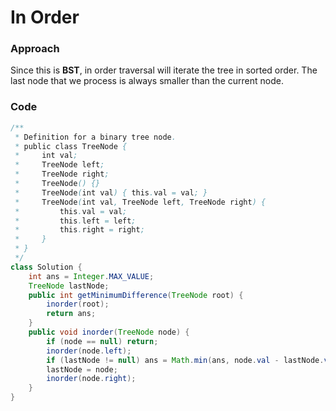# In Order

### Approach

Since this is **BST**, in order traversal will iterate the tree in sorted order. The last node that we process is always smaller than the current node.

### Code

```java
/**
 * Definition for a binary tree node.
 * public class TreeNode {
 *     int val;
 *     TreeNode left;
 *     TreeNode right;
 *     TreeNode() {}
 *     TreeNode(int val) { this.val = val; }
 *     TreeNode(int val, TreeNode left, TreeNode right) {
 *         this.val = val;
 *         this.left = left;
 *         this.right = right;
 *     }
 * }
 */
class Solution {
    int ans = Integer.MAX_VALUE;
    TreeNode lastNode;
    public int getMinimumDifference(TreeNode root) {
        inorder(root);
        return ans;
    }
    public void inorder(TreeNode node) {
        if (node == null) return;
        inorder(node.left);
        if (lastNode != null) ans = Math.min(ans, node.val - lastNode.val);
        lastNode = node;
        inorder(node.right);
    }
}
```
